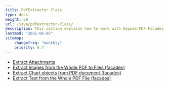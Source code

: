 ```yaml
---
title: PdfExtractor Class
type: docs
weight: 60
url: /java/pdfextractor-class/
description: This section explains how to work with Aspose.PDF Facades using PdfExtractor Class.
lastmod: "2021-06-05"
sitemap:
    changefreq: "monthly"
    priority: 0.7
---
```


- [Extract Attachments](/pdf/java/extract-attachments/)
- [Extract Images from the Whole PDF to Files (facades)](/pdf/java/extract-images/)
- [Extract Chart objects from PDF document (facades)](/pdf/java/extract-chart-objects/)
- [Extract Text from the Whole PDF File (facades)](/pdf/java/extract-text/)


